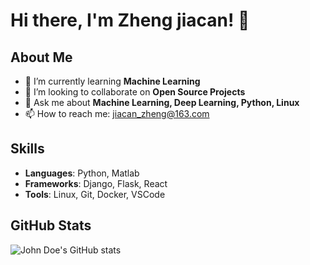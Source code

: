 <!--
## Hi there 👋

**Volcano-X/Volcano-X** is a ✨ _special_ ✨ repository because its `README.md` (this file) appears on your GitHub profile.

Here are some ideas to get you started:

- 🔭 I’m currently working on ...
- 🌱 I’m currently learning ...
- 👯 I’m looking to collaborate on ...
- 🤔 I’m looking for help with ...
- 💬 Ask me about ...
- 📫 How to reach me: ...
- 😄 Pronouns: ...
- ⚡ Fun fact: ...

![Profile views](https://gpvc.arturio.dev/johndoe)
-->



# Hi there, I'm Zheng jiacan! 👋

## About Me
- 🌱 I’m currently learning **Machine Learning**
- 👯 I’m looking to collaborate on **Open Source Projects**
- 💬 Ask me about **Machine Learning, Deep Learning, Python, Linux**
- 📫 How to reach me: [jiacan_zheng@163.com](mailto:jiacan_zheng@163.com)

## Skills
- **Languages**: Python, Matlab
- **Frameworks**: Django, Flask, React
- **Tools**: Linux, Git, Docker, VSCode

## GitHub Stats
![John Doe's GitHub stats](https://github-readme-stats.vercel.app/api?username=johndoe&show_icons=true&theme=radical)
